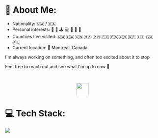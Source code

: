 # 💫 About Me:

* Nationality: :morocco: / :ukraine:	
* Personal interests: 🏐 💪 🕹️ 💻 🛫 🎹 🎨
* Countries I've visited: :morocco:	:ukraine: :cn: :hong_kong: :philippines: :fr: :es: :switzerland: :de: :it: :canada: :poland: 
* Current location: 📍 Montreal, Canada

I'm always working on something, and often too excited about it to stop

Feel free to reach out and see what I'm up to now 💬

<br>

<p align="center"> 
  <a href="https://www.linkedin.com/in/nabilyasser/">
    <img style="width:40px; height=40px;" src="https://cdn-icons-png.flaticon.com/512/174/174857.png"></img>
  </a>
</p>

# 💻 Tech Stack:
<p align="left">
<img src="https://skillicons.dev/icons?i=cpp,java,eclipse,idea,vscode,javascript,typescript,vue,express,nodejs,angular,html,css,linux,anaconda,python,pytorch,tensorflow,sklearn,matlab,selenium,pycharm,mysql,mongodb,bootstrap,git,gitlab,github,githubactions,docker,kubernetes,postman,npm,aws" />
</p>

<!--
# 📊 GitHub Stats:
![](https://github-readme-stats.vercel.app/api?username=DYasser&theme=dark&hide_border=false&include_all_commits=true&count_private=true)
![](https://github-readme-streak-stats.herokuapp.com/?user=DYasser&theme=dark&hide_border=false)<br/>

---
[![](https://visitcount.itsvg.in/api?id=DYasser&icon=0&color=0)](https://visitcount.itsvg.in)
--->
